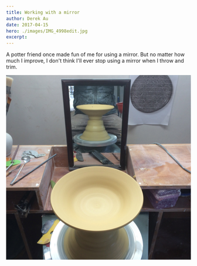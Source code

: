 ```yaml
---
title: Working with a mirror
author: Derek Au
date: 2017-04-15
hero: ./images/IMG_4998edit.jpg
excerpt: 
---
```


A potter friend once made fun of me for using a mirror. But no matter how much I improve, I don't think I'll ever stop using a mirror when I throw and trim.

![](./images/IMG_4998edit.jpg)
